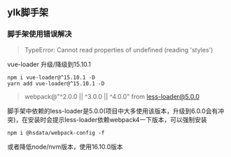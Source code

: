 ## ylk脚手架


### 脚手架使用错误解决
> TypeError: Cannot read properties of undefined (reading 'styles')

vue-loader 升级/降级到15.10.1  
```
npm i vue-loader@^15.10.1 -D
yarn add vue-loader@^15.10.1 -D
```

> webpack@"^2.0.0 || ^3.0.0 || ^4.0.0" from less-loader@5.0.0

脚手架中依赖的less-loader是5.0.0(项目中大多使用该版本，升级到6.0.0会有冲突)，在安装时会提示less-loader依赖webpack4一下版本，可以强制安装 
```
npm i @hsdata/webpack-config -f
```
或者降低node/nvm版本，使用16.10.0版本
